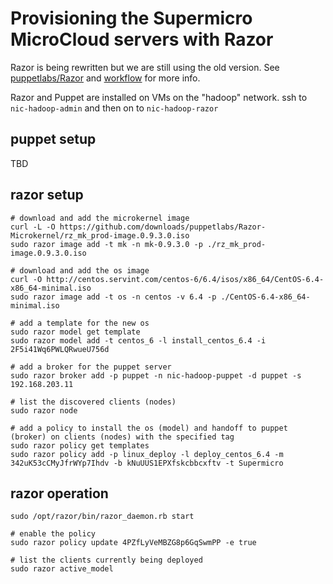 Provisioning the Supermicro MicroCloud servers with Razor
=========================================================

Razor is being rewritten but we are still using the old version.
See [puppetlabs/Razor](https://github.com/puppetlabs/Razor) and
[workflow](https://github.com/puppetlabs/Razor/wiki/workflow) for more info.

Razor and Puppet are installed on VMs on the "hadoop" network.
ssh to `nic-hadoop-admin` and then on to `nic-hadoop-razor`


puppet setup
------------
TBD


razor setup
-----------
```
# download and add the microkernel image
curl -L -O https://github.com/downloads/puppetlabs/Razor-Microkernel/rz_mk_prod-image.0.9.3.0.iso
sudo razor image add -t mk -n mk-0.9.3.0 -p ./rz_mk_prod-image.0.9.3.0.iso

# download and add the os image
curl -O http://centos.servint.com/centos-6/6.4/isos/x86_64/CentOS-6.4-x86_64-minimal.iso
sudo razor image add -t os -n centos -v 6.4 -p ./CentOS-6.4-x86_64-minimal.iso

# add a template for the new os
sudo razor model get template
sudo razor model add -t centos_6 -l install_centos_6.4 -i 2F5i41Wq6PWLQRwueU756d

# add a broker for the puppet server
sudo razor broker add -p puppet -n nic-hadoop-puppet -d puppet -s 192.168.203.11

# list the discovered clients (nodes)
sudo razor node

# add a policy to install the os (model) and handoff to puppet (broker) on clients (nodes) with the specified tag
sudo razor policy get templates
sudo razor policy add -p linux_deploy -l deploy_centos_6.4 -m 342uK53cCMyJfrWYp7Ihdv -b kNuUUS1EPXfskcbbcxftv -t Supermicro
```

razor operation
---------------
```
sudo /opt/razor/bin/razor_daemon.rb start

# enable the policy
sudo razor policy update 4PZfLyVeMBZG8p6GqSwmPP -e true

# list the clients currently being deployed
sudo razor active_model
```
